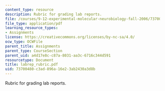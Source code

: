```yaml
---
content_type: resource
description: Rubric for grading lab reports.
file: /courses/9-12-experimental-molecular-neurobiology-fall-2006/73700480c3ad896a16e23ab2430a3d8b_labrep_rubric.pdf
file_type: application/pdf
learning_resource_types:
- Assignments
license: https://creativecommons.org/licenses/by-nc-sa/4.0/
ocw_type: OCWFile
parent_title: Assignments
parent_type: CourseSection
parent_uid: a4d17e8c-c87a-8031-aa3c-6716c344d591
resourcetype: Document
title: labrep_rubric.pdf
uid: 73700480-c3ad-896a-16e2-3ab2430a3d8b
---
```

Rubric for grading lab reports.